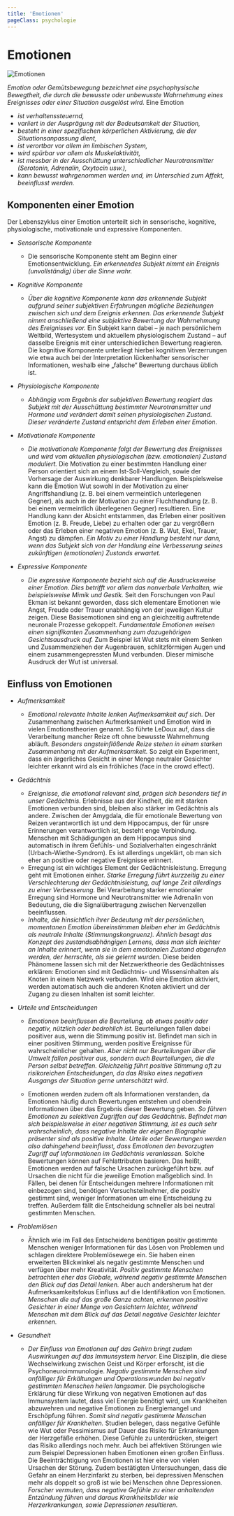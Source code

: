 ```yaml
---
title: 'Emotionen'
pageClass: psychologie
---
```


<infoBox>

# Emotionen

![Emotionen](/img/media/emotionen.jpg "Emotionen")

*Emotion oder Gemütsbewegung bezeichnet eine psychophysische Bewegtheit, die durch die bewusste oder unbewusste Wahrnehmung eines Ereignisses oder einer Situation ausgelöst wird.* Eine Emotion

- *ist verhaltenssteuernd,*
- *variiert in der Ausprägung mit der Bedeutsamkeit der Situation,*
- *besteht in einer spezifischen körperlichen Aktivierung, die der Situationsanpassung dient,*
- *ist verortbar vor allem im limbischen System,*
- *wird spürbar vor allem als Muskelaktivität,*
- *ist messbar in der Ausschüttung unterschiedlicher Neurotransmitter (Serotonin, Adrenalin, Oxytocin usw.),*
- *kann bewusst wahrgenommen werden und, im Unterschied zum Affekt, beeinflusst werden.*

</infoBox>

<newSection title="Komponenten einer Emotion" addClass="law">

## Komponenten einer Emotion

Der Lebenszyklus einer Emotion unterteilt sich in sensorische, kognitive, physiologische, motivationale und expressive Komponenten.

- *Sensorische Komponente* 
	- Die sensorische Komponente steht am Beginn einer Emotionsentwicklung. *Ein erkennendes Subjekt nimmt ein Ereignis (unvollständig) über die Sinne wahr.*

- *Kognitive Komponente* 
	- *Über die kognitive Komponente kann das erkennende Subjekt aufgrund seiner subjektiven Erfahrungen mögliche Beziehungen zwischen sich und dem Ereignis erkennen. Das erkennende Subjekt nimmt anschließend eine subjektive Bewertung der Wahrnehmung des Ereignisses vor.* Ein Subjekt kann dabei – je nach persönlichem Weltbild, Wertesystem und aktuellem physiologischem Zustand – auf dasselbe Ereignis mit einer unterschiedlichen Bewertung reagieren. Die kognitive Komponente unterliegt hierbei kognitiven Verzerrungen wie etwa auch bei der Interpretation lückenhafter sensorischer Informationen, weshalb eine „falsche“ Bewertung durchaus üblich ist.

- *Physiologische Komponente* 
	- *Abhängig vom Ergebnis der subjektiven Bewertung reagiert das Subjekt mit der Ausschüttung bestimmter Neurotransmitter und Hormone und verändert damit seinen physiologischen Zustand.* *Dieser veränderte Zustand entspricht dem Erleben einer Emotion.*

- *Motivationale Komponente*
	- *Die motivationale Komponente folgt der Bewertung des Ereignisses und wird vom aktuellen physiologischen (bzw. emotionalen) Zustand moduliert.* Die Motivation zu einer bestimmten Handlung einer Person orientiert sich an einem Ist-Soll-Vergleich, sowie der Vorhersage der Auswirkung denkbarer Handlungen. Beispielsweise kann die Emotion Wut sowohl in der Motivation zu einer Angriffshandlung (z. B. bei einem vermeintlich unterlegenen Gegner), als auch in der Motivation zu einer Fluchthandlung (z. B. bei einem vermeintlich überlegenen Gegner) resultieren. Eine Handlung kann der Absicht entstammen, das Erleben einer positiven Emotion (z. B. Freude, Liebe) zu erhalten oder gar zu vergrößern oder das Erleben einer negativen Emotion (z. B. Wut, Ekel, Trauer, Angst) zu dämpfen. *Ein Motiv zu einer Handlung besteht nur dann, wenn das Subjekt sich von der Handlung eine Verbesserung seines zukünftigen (emotionalen) Zustands erwartet.*

- *Expressive Komponente* 
	- *Die expressive Komponente bezieht sich auf die Ausdrucksweise einer Emotion.* *Dies betrifft vor allem das nonverbale Verhalten, wie beispielsweise Mimik und Gestik.* Seit den Forschungen von Paul Ekman ist bekannt geworden, dass sich elementare Emotionen wie Angst, Freude oder Trauer unabhängig von der jeweiligen Kultur zeigen. Diese Basisemotionen sind eng an gleichzeitig auftretende neuronale Prozesse gekoppelt. *Fundamentale Emotionen weisen einen signifikanten Zusammenhang zum dazugehörigen Gesichtsausdruck auf.* Zum Beispiel ist Wut stets mit einem Senken und Zusammenziehen der Augenbrauen, schlitzförmigen Augen und einem zusammengepressten Mund verbunden. Dieser mimische Ausdruck der Wut ist universal.

</newSection>

<newSection title="Einfluss von Emotionen" addClass="law">

## Einfluss von Emotionen

- *Aufmerksamkeit* 
	- *Emotional relevante Inhalte lenken Aufmerksamkeit auf sich.* Der Zusammenhang zwischen Aufmerksamkeit und Emotion wird in vielen Emotionstheorien genannt. So führte LeDoux auf, dass die Verarbeitung mancher Reize oft ohne bewusste Wahrnehmung abläuft. *Besonders angsteinflößende Reize stehen in einem starken Zusammenhang mit der Aufmerksamkeit.* So zeigt ein Experiment, dass ein ärgerliches Gesicht in einer Menge neutraler Gesichter leichter erkannt wird als ein fröhliches (face in the crowd effect).

- *Gedächtnis*
	- *Ereignisse, die emotional relevant sind, prägen sich besonders tief in unser Gedächtnis.* Erlebnisse aus der Kindheit, die mit starken Emotionen verbunden sind, bleiben also stärker im Gedächtnis als andere. Zwischen der Amygdala, die für emotionale Bewertung von Reizen verantwortlich ist und dem Hippocampus, der für unsre Erinnerungen verantwortlich ist, besteht enge Verbindung. Menschen mit Schädigungen an dem Hippocampus sind automatisch in ihrem Gefühls- und Sozialverhalten eingeschränkt (Urbach-Wiethe-Syndrom). Es ist allerdings ungeklärt, ob man sich eher an positive oder negative Ereignisse erinnert.
	- Erregung ist ein wichtiges Element der Gedächtnisleistung. Erregung geht mit Emotionen einher. *Starke Erregung führt kurzzeitig zu einer Verschlechterung der Gedächtnisleistung, auf lange Zeit allerdings zu einer Verbesserung.* Bei Verarbeitung starker emotionaler Erregung sind Hormone und Neurotransmitter wie Adrenalin von Bedeutung, die die Signalübertragung zwischen Nervenzellen beeinflussen.
	- *Inhalte, die hinsichtlich ihrer Bedeutung mit der persönlichen, momentanen Emotion übereinstimmen bleiben eher im Gedächtnis als neutrale Inhalte (Stimmungskongruenz).* *Ähnlich besagt das Konzept des zustandsabhängigen Lernens, dass man sich leichter an Inhalte erinnert, wenn sie in dem emotionalen Zustand abgerufen werden, der herrschte, als sie gelernt wurden.* Diese beiden Phänomene lassen sich mit der Netzwerktheorie des Gedächtnisses erklären: Emotionen sind mit Gedächtnis- und Wissensinhalten als Knoten in einem Netzwerk verbunden. Wird eine Emotion aktiviert, werden automatisch auch die anderen Knoten aktiviert und der Zugang zu diesen Inhalten ist somit leichter.

- *Urteile und Entscheidungen*
	- *Emotionen beeinflussen die Beurteilung, ob etwas positiv oder negativ, nützlich oder bedrohlich ist.* Beurteilungen fallen dabei positiver aus, wenn die Stimmung positiv ist. Befindet man sich in einer positiven Stimmung, werden positive Ereignisse für wahrscheinlicher gehalten. *Aber nicht nur Beurteilungen über die Umwelt fallen positiver aus, sondern auch Beurteilungen, die die Person selbst betreffen.* *Gleichzeitig führt positive Stimmung oft zu risikoreichen Entscheidungen, da das Risiko eines negativen Ausgangs der Situation gerne unterschätzt wird.*

	- Emotionen werden zudem oft als Informationen verstanden, da Emotionen häufig durch Bewertungen entstehen und obendrein Informationen über das Ergebnis dieser Bewertung geben. *So führen Emotionen zu selektiven Zugriffen auf das Gedächtnis.* *Befindet man sich beispielsweise in einer negativen Stimmung, ist es auch sehr wahrscheinlich, dass negative Inhalte der eigenen Biographie präsenter sind als positive Inhalte.* *Urteile oder Bewertungen werden also dahingehend beeinflusst, dass Emotionen den bevorzugten Zugriff auf Informationen im Gedächtnis veranlassen.* Solche Bewertungen können auf Fehlattributen basieren. Das heißt, Emotionen werden auf falsche Ursachen zurückgeführt bzw. auf Ursachen die nicht für die jeweilige Emotion maßgeblich sind. In Fällen, bei denen für Entscheidungen mehrere Informationen mit einbezogen sind, benötigen Versuchsteilnehmer, die positiv gestimmt sind, weniger Informationen um eine Entscheidung zu treffen. Außerdem fällt die Entscheidung schneller als bei neutral gestimmten Menschen.

- *Problemlösen*
	- Ähnlich wie im Fall des Entscheidens benötigen positiv gestimmte Menschen weniger Informationen für das Lösen von Problemen und schlagen direktere Problemlösewege ein. Sie haben einen erweiterten Blickwinkel als negativ gestimmte Menschen und verfügen über mehr Kreativität. *Positiv gestimmte Menschen betrachten eher das Globale, während negativ gestimmte Menschen den Blick auf das Detail lenken.* Aber auch andersherum hat der Aufmerksamkeitsfokus Einfluss auf die Identifikation von Emotionen. *Menschen die auf das große Ganze achten, erkennen positive Gesichter in einer Menge von Gesichtern leichter, während Menschen mit dem Blick auf das Detail negative Gesichter leichter erkennen.*

- *Gesundheit*
	- *Der Einfluss von Emotionen auf das Gehirn bringt zudem Auswirkungen auf das Immunsystem hervor.* Eine Disziplin, die diese Wechselwirkung zwischen Geist und Körper erforscht, ist die Psychoneuroimmunologie. *Negativ gestimmte Menschen sind anfälliger für Erkältungen und Operationswunden bei negativ gestimmten Menschen heilen langsamer.* Die psychologische Erklärung für diese Wirkung von negativen Emotionen auf das Immunsystem lautet, dass viel Energie benötigt wird, um Krankheiten abzuwehren und negative Emotionen zu Energiemangel und Erschöpfung führen. *Somit sind negativ gestimmte Menschen anfälliger für Krankheiten.* Studien belegen, dass negative Gefühle wie Wut oder Pessimismus auf Dauer das Risiko für Erkrankungen der Herzgefäße erhöhen. Diese Gefühle zu unterdrücken, steigert das Risiko allerdings noch mehr. Auch bei affektiven Störungen wie zum Beispiel Depressionen haben Emotionen einen großen Einfluss. Die Beeinträchtigung von Emotionen ist hier eine von vielen Ursachen der Störung. Zudem bestätigten Untersuchungen, dass die Gefahr an einem Herzinfarkt zu sterben, bei depressiven Menschen mehr als doppelt so groß ist wie bei Menschen ohne Depressionen. *Forscher vermuten, dass negative Gefühle zu einer anhaltenden Entzündung führen und daraus Krankheitsbilder wie Herzerkrankungen, sowie Depressionen resultieren.*

</newSection>